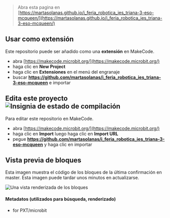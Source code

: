 
> Abra esta pagina en [https://martasolanas.github.io/i_feria_robotica_ies_triana-3-eso-mcqueen/](https://martasolanas.github.io/i_feria_robotica_ies_triana-3-eso-mcqueen/)

## Usar como extensión

Este repositorio puede ser añadido como una **extensión** en MakeCode.

* abra [https://makecode.microbit.org/](https://makecode.microbit.org/)
* haga clic en **New Project**
* haga clic en **Extensiones** en el menú del engranaje
* buscar **https://github.com/martasolanas/i_feria_robotica_ies_triana-3-eso-mcqueen** e importar

## Edita este proyecto ![Insignia de estado de compilación](https://github.com/martasolanas/i_feria_robotica_ies_triana-3-eso-mcqueen/workflows/MakeCode/badge.svg)

Para editar este repositorio en MakeCode.

* abra [https://makecode.microbit.org/](https://makecode.microbit.org/)
* haga clic en **Import** luego haga clic en **Import URL**
* pegue **https://github.com/martasolanas/i_feria_robotica_ies_triana-3-eso-mcqueen** y haga clic en importar

## Vista previa de bloques

Esta imagen muestra el código de los bloques de la última confirmación en master.
Esta imagen puede tardar unos minutos en actualizarse.

![Una vista renderizada de los bloques](https://github.com/martasolanas/i_feria_robotica_ies_triana-3-eso-mcqueen/raw/master/.github/makecode/blocks.png)

#### Metadatos (utilizados para búsqueda, renderizado)

* for PXT/microbit
<script src="https://makecode.com/gh-pages-embed.js"></script><script>makeCodeRender("{{ site.makecode.home_url }}", "{{ site.github.owner_name }}/{{ site.github.repository_name }}");</script>
